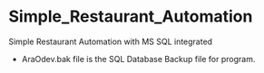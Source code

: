 # Simple_Restaurant_Automation
Simple Restaurant Automation with MS SQL integrated
* AraOdev.bak file is the SQL Database Backup file for program.
